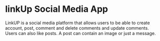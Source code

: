 # linkUp Social Media App

LinkUP is a social media platform that allows users to be able to create account, post, comment and delete comments and update comments. Users can also like posts. A post can contain an image or just a message.
